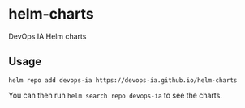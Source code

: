 # helm-charts

DevOps IA Helm charts

## Usage

```console
helm repo add devops-ia https://devops-ia.github.io/helm-charts
```

You can then run `helm search repo devops-ia` to see the charts.
